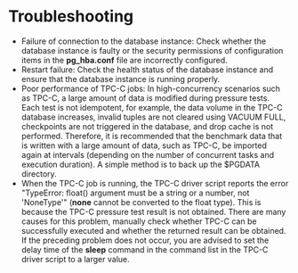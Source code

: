 # Troubleshooting<a name="EN-US_TOPIC_0289900701"></a>

-   Failure of connection to the database instance: Check whether the database instance is faulty or the security permissions of configuration items in the  **pg\_hba.conf**  file are incorrectly configured.
-   Restart failure: Check the health status of the database instance and ensure that the database instance is running properly.
-   Poor performance of TPC-C jobs: In high-concurrency scenarios such as TPC-C, a large amount of data is modified during pressure tests. Each test is not idempotent, for example, the data volume in the TPC-C database increases, invalid tuples are not cleared using VACUUM FULL, checkpoints are not triggered in the database, and drop cache is not performed. Therefore, it is recommended that the benchmark data that is written with a large amount of data, such as TPC-C, be imported again at intervals \(depending on the number of concurrent tasks and execution duration\). A simple method is to back up the $PGDATA directory.
-   When the TPC-C job is running, the TPC-C driver script reports the error "TypeError: float\(\) argument must be a string or a number, not 'NoneType'" \(**none** cannot be converted to the float type\). This is because the TPC-C pressure test result is not obtained. There are many causes for this problem, manually check whether TPC-C can be successfully executed and whether the returned result can be obtained. If the preceding problem does not occur, you are advised to set the delay time of the **sleep** command in the command list in the TPC-C driver script to a larger value.

